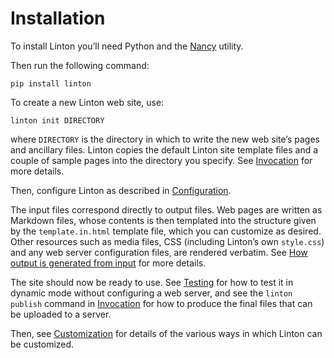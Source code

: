 # Installation

To install Linton you’ll need Python and the [Nancy](https://github.com/rrthomas/nancy) utility.

Then run the following command:

```
pip install linton
```

To create a new Linton web site, use:

```
linton init DIRECTORY
```

where `DIRECTORY` is the directory in which to write the new web site’s pages and ancillary files. Linton copies the default Linton site template files and a couple of sample pages into the directory you specify. See [Invocation](Invocation) for more details.

Then, configure Linton as described in [Configuration](Configuration).

The input files correspond directly to output files. Web pages are written as Markdown files, whose contents is then templated into the structure given by the `template.in.html` template file, which you can customize as desired. Other resources such as media files, CSS (including Linton’s own `style.css`)
and any web server configuration files, are rendered verbatim. See [How output is generated from input](<How output is generated from input>) for more details.

The site should now be ready to use. See [Testing](Testing) for how to test it in dynamic mode without configuring a web server, and see the `linton publish` command in [Invocation](Invocation) for how to produce the final files that can be uploaded to a server.

Then, see [Customization](Customization) for details of the various
ways in which Linton can be customized.
